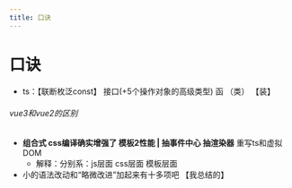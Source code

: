 ```yaml
---
title: 口诀
---
```


# 口诀

- ts：【联断枚泛const】 接口(+5个操作对象的高级类型)   函    （类）   【装】

###### vue3和vue2的区别

- **组合式   css编译确实增强了 模板2性能   |   抽事件中心 抽渲染器**   重写ts和虚拟DOM
  - 解释：分别系：js层面  css层面 模板层面 
- 小的语法改动和“略微改进”加起来有十多项吧 【我总结的】

